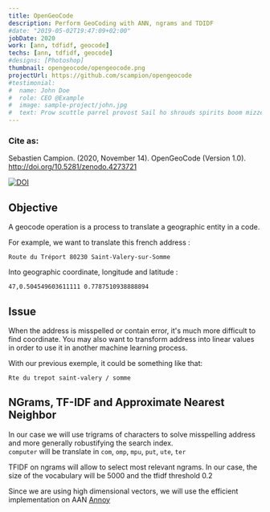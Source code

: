 ```yaml
---
title: OpenGeoCode
description: Perform GeoCoding with ANN, ngrams and TDIDF 
#date: "2019-05-02T19:47:09+02:00"
jobDate: 2020
work: [ann, tdfidf, geocode]
techs: [ann, tdfidf, geocode]
#designs: [Photoshop]
thumbnail: opengeocode/opengeocode.png
projectUrl: https://github.com/scampion/opengeocode
#testimonial:
#  name: John Doe
#  role: CEO @Example
#  image: sample-project/john.jpg
#  text: Prow scuttle parrel provost Sail ho shrouds spirits boom mizzenmast yardarm. Pinnace holystone mizzenmast quarter crow's nest nipperkin
---
```


### Cite as:   

Sebastien Campion. (2020, November 14). OpenGeoCode (Version 1.0). http://doi.org/10.5281/zenodo.4273721

[![DOI](https://zenodo.org/badge/DOI/10.5281/zenodo.4273721.svg)](https://doi.org/10.5281/zenodo.4273721)


## Objective 

A geocode operation is a process to translate a geographic entity in a code. 

For example, we want to translate this french address : 

    Route du Tréport 80230 Saint-Valery-sur-Somme
    
Into geographic coordinate, longitude and latitude : 

    47,0.504549603611111 0.7787510938888894
    
## Issue 

When the address is misspelled or contain error, it's much more difficult to find coordinate. 
You may also want to transform address into linear values in order to use it in another machine learning process.

With our previous exemple, it could be something like that: 

    Rte du trepot saint-valery / somme
    
## NGrams, TF-IDF and Approximate Nearest Neighbor

In our case we will use trigrams of characters to solve misspelling address and more generally robustifying 
the search index.  
`computer` will be translate in `com`, `omp`, `mpu`, `put`, `ute`, `ter`

TFIDF on ngrams will allow to select most relevant ngrams. In our case, the size of the vocabulary will be 5000
and the tfidf threshold 0.2

Since we are using high dimensional vectors, we will use the efficient implementation on AAN [Annoy](https://github.com/spotify/annoy)

 




